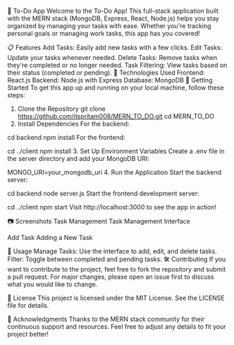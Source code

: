 🚀 To-Do App
Welcome to the To-Do App! This full-stack application built with the MERN stack (MongoDB, Express, React, Node.js) helps you stay organized by managing your tasks with ease. Whether you're tracking personal goals or managing work tasks, this app has you covered!

📋 Features
Add Tasks: Easily add new tasks with a few clicks.
Edit Tasks: Update your tasks whenever needed.
Delete Tasks: Remove tasks when they're completed or no longer needed.
Task Filtering: View tasks based on their status (completed or pending).
🔧 Technologies Used
Frontend: React.js
Backend: Node.js with Express
Database: MongoDB
🚀 Getting Started
To get this app up and running on your local machine, follow these steps:

1. Clone the Repository
git clone https://github.com/itspritam008/MERN_TO_DO.git
cd MERN_TO_DO
2. Install Dependencies
For the backend:

cd backend
npm install
For the frontend:

cd ../client
npm install
3. Set Up Environment Variables
Create a .env file in the server directory and add your MongoDB URI:

MONGO_URI=your_mongodb_uri
4. Run the Application
Start the backend server:

cd backend
node server.js
Start the frontend development server:

cd ../client
npm start
Visit http://localhost:3000 to see the app in action!

📷 Screenshots
Task Management Task Management Interface

Add Task Adding a New Task

📝 Usage
Manage Tasks: Use the interface to add, edit, and delete tasks.
Filter: Toggle between completed and pending tasks.
🛠️ Contributing
If you want to contribute to the project, feel free to fork the repository and submit a pull request. For major changes, please open an issue first to discuss what you would like to change.

📄 License
This project is licensed under the MIT License. See the LICENSE file for details.

🤝 Acknowledgments
Thanks to the MERN stack community for their continuous support and resources.
Feel free to adjust any details to fit your project better!
